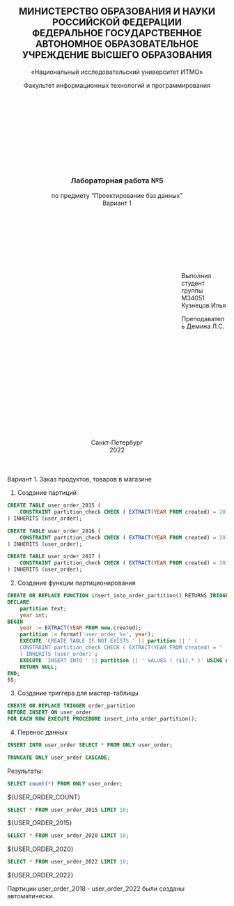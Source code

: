 <h2 style="text-align: center;">МИНИСТЕРСТВО ОБРАЗОВАНИЯ И НАУКИ<br/>РОССИЙСКОЙ ФЕДЕРАЦИИ<br/>
ФЕДЕРАЛЬНОЕ ГОСУДАРСТВЕННОЕ АВТОНОМНОЕ ОБРАЗОВАТЕЛЬНОЕ
УЧРЕЖДЕНИЕ ВЫСШЕГО ОБРАЗОВАНИЯ
</h2>

<p style="text-align: center;">«Национальный исследовательский университет ИТМО»</p>

<p style="text-align: center; margin-bottom: 200px">Факультет информационных технологий и программирования</p>

<h3 style="text-align: center;">Лабораторная работа №5</h3>

<p style="text-align: center; margin-bottom: 150px">по предмету “Проектирование баз данных”<br/>Вариант 1</p>

<p style="margin-left: 400px">Выполнил студент группы M34051<br/>
Кузнецов Илья</p>

<p style="margin-left: 400px; margin-bottom: 250px">Преподаватель Демина Л.С.</p>

<p style="text-align: center; margin-bottom: 50px">Санкт-Петербург<br/>2022</p>

Вариант 1. Заказ продуктов, товаров в магазине

1. Создание партиций

```sql
CREATE TABLE user_order_2015 (
    CONSTRAINT partition_check CHECK ( EXTRACT(YEAR FROM created) = 2015 )
) INHERITS (user_order);

CREATE TABLE user_order_2016 (
    CONSTRAINT partition_check CHECK ( EXTRACT(YEAR FROM created) = 2016 )
) INHERITS (user_order);

CREATE TABLE user_order_2017 (
    CONSTRAINT partition_check CHECK ( EXTRACT(YEAR FROM created) = 2017 )
) INHERITS (user_order);
```

2. Создание функции партиционирования

```sql
CREATE OR REPLACE FUNCTION insert_into_order_partition() RETURNS TRIGGER LANGUAGE plpgsql AS $$
DECLARE
    partition text;
    year int;
BEGIN
    year := EXTRACT(YEAR FROM new.created);
    partition := format('user_order_%s', year);
    EXECUTE 'CREATE TABLE IF NOT EXISTS ' || partition || ' (
    CONSTRAINT partition_check CHECK ( EXTRACT(YEAR FROM created) = ' || year::text || ')
    ) INHERITS (user_order)';
    EXECUTE 'INSERT INTO ' || partition || ' VALUES ( ($1).* )' USING new;
    RETURN NULL;
END;
$$;
```

3. Создание триггера для мастер-таблицы

```sql
CREATE OR REPLACE TRIGGER order_partition
BEFORE INSERT ON user_order
FOR EACH ROW EXECUTE PROCEDURE insert_into_order_partition();
```

4. Перенос данных

```sql
INSERT INTO user_order SELECT * FROM ONLY user_order;

TRUNCATE ONLY user_order CASCADE;
```

Результаты:

```sql
SELECT count(*) FROM ONLY user_order;
```

${USER_ORDER_COUNT}

```sql
SELECT * FROM user_order_2015 LIMIT 10;
```

${USER_ORDER_2015}

```sql
SELECT * FROM user_order_2020 LIMIT 10;
```

${USER_ORDER_2020}

```sql
SELECT * FROM user_order_2022 LIMIT 10;
```

${USER_ORDER_2022}

Партиции user_order_2018 - user_order_2022 были созданы автоматически.
